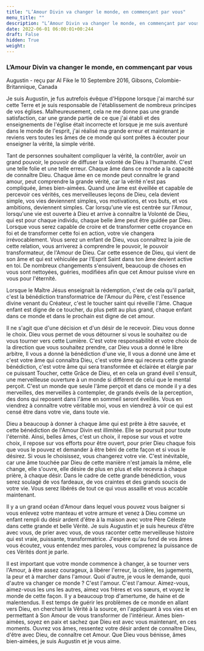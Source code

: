 ```yaml
---
title: "L’Amour Divin va changer le monde, en commençant par vous"
menu_title: ""
description: "L’Amour Divin va changer le monde, en commençant par vous"
date: 2022-06-01 06:00:01+00:244
draft: False
hidden: True
weight:
---
```

### L’Amour Divin va changer le monde, en commençant par vous

Augustin - reçu par Al Fike le 10 Septembre 2016, Gibsons, Colombie-Britannique, Canada

Je suis Augustin, je fus autrefois évêque d'Hippone lorsque j'ai marché sur cette Terre et je suis responsable de l'établissement de nombreux principes de vos églises. Malheureusement, cela ne me donne pas une grande satisfaction, car une grande partie de ce que j'ai établi et des enseignements de l'église était incorrecte et lorsque je me suis aventuré dans le monde de l'esprit, j'ai réalisé ma grande erreur et maintenant je reviens vers toutes les âmes de ce monde qui sont prêtes à écouter pour enseigner la vérité, la simple vérité.

Tant de personnes souhaitent compliquer la vérité, la contrôler, avoir un grand pouvoir, le pouvoir de diffuser la volonté de Dieu à l'humanité. C'est une telle folie et une telle erreur. Chaque âme dans ce monde a la capacité de connaître Dieu. Chaque âme en ce monde peut connaître le grand amour, peut comprendre la grande vérité, car la vérité n'est pas compliquée, âmes bien-aimées. Quand une âme est éveillée et capable de percevoir ces vérités, ces merveilleuses leçons de Dieu, cela devient simple, vos vies deviennent simples, vos motivations, et vos buts, et vos ambitions, deviennent simples. Car lorsqu'une vie est centrée sur l'Amour, lorsqu'une vie est ouverte à Dieu et arrive à connaître la Volonté de Dieu, qui est pour chaque individu, chaque belle âme peut être guidée par Dieu. Lorsque vous serez capable de croire et de transformer cette croyance en foi et de transformer cette foi en action, votre vie changera irrévocablement. Vous serez un enfant de Dieu, vous connaîtrez la joie de cette relation, vous arriverez à comprendre le pouvoir, le pouvoir transformateur, de l'Amour de Dieu. Car cette essence de Dieu, qui vient de son âme et qui est véhiculée par l'Esprit Saint dans ton âme devient active en toi. De nombreux changements s'ensuivent, beaucoup de choses en vous sont nettoyées, guéries, modifiées afin que cet Amour puisse vivre en vous pour l'éternité.

Lorsque le Maître Jésus enseignait la rédemption, c'est de cela qu'il parlait, c'est la bénédiction transformatrice de l'Amour du Père, c'est l'essence divine venant du Créateur, c'est le toucher saint qui réveille l'âme. Chaque enfant est digne de ce toucher, du plus petit au plus grand, chaque enfant dans ce monde et dans le prochain est digne de cet amour.

Il ne s'agit que d'une décision et d'un désir de le recevoir. Dieu vous donne le choix. Dieu vous permet de vous détourner si vous le souhaitez ou de vous tourner vers cette Lumière. C'est votre responsabilité et votre choix de la direction que vous souhaitez prendre, car Dieu vous a donné le libre arbitre, Il vous a donné la bénédiction d'une vie, Il vous a donné une âme et c'est votre âme qui connaîtra Dieu, c'est votre âme qui recevra cette grande bénédiction, c'est votre âme qui sera transformée et éclairée et élargie par ce puissant Toucher, cette Grâce de Dieu, et en cela un grand éveil s'ensuit, une merveilleuse ouverture à un monde si différent de celui que le mental perçoit. C'est un monde que seule l'âme perçoit et dans ce monde il y a des merveilles, des merveilles à contempler, de grands éveils de la perception, des dons qui reposent dans l'âme en sommeil seront éveillés. Vous en viendrez à connaître votre véritable moi, vous en viendrez à voir ce qui est censé être dans votre vie, dans toute vie.

Dieu a beaucoup à donner à chaque âme qui est prête à être sauvée, et cette bénédiction de l'Amour Divin est illimitée. Elle se poursuit pour toute l'éternité. Ainsi, belles âmes, c'est un choix, il repose sur vous et votre choix, il repose sur vos efforts pour être ouvert, pour prier Dieu chaque fois que vous le pouvez et demander à être béni de cette façon et si vous le désirez. Si vous le choisissez, vous changerez votre vie. C'est inévitable, car une âme touchée par Dieu de cette manière n'est jamais la même, elle change, elle s'ouvre, elle désire de plus en plus et elle recevra à chaque prière, à chaque désir. Dans le cadre de cette grande bénédiction, vous serez soulagé de vos fardeaux, de vos craintes et des grands soucis de votre vie. Vous serez libérés de tout ce qui vous assaille et vous accable maintenant.

Il y a un grand océan d'Amour dans lequel vous pouvez vous baigner si vous enlevez votre manteau et votre armure et venez à Dieu comme un enfant rempli du désir ardent d'être à la maison avec votre Père Céleste dans cette grande et belle Vérité. Je suis Augustin et je suis heureux d'être avec vous, de prier avec vous, de vous raconter cette merveilleuse histoire qui est vraie, puissante, transformatrice. J'espère qu'au fond de vos âmes vous écoutez, vous entendez mes paroles, vous comprenez la puissance de ces Vérités dont je parle.

Il est important que votre monde commence à changer, à se tourner vers l'Amour, à être assez courageux, à libérer l'erreur, la colère, les jugements, la peur et à marcher dans l'amour. Quoi d'autre, je vous le demande, quoi d'autre va changer ce monde ? C'est l'amour. C'est l'amour. Aimez-vous, aimez-vous les uns les autres, aimez vos frères et vos sœurs, et voyez le monde de cette façon. Il y a beaucoup trop d'amertume, de haine et de malentendus. Il est temps de guérir les problèmes de ce monde en allant vers Dieu, en cherchant la Vérité à la source, en l'appliquant à vos vies et en permettant à Son Amour de vous transformer de l'intérieur. Ames bien-aimées, soyez en paix et sachez que Dieu est avec vous maintenant, en ces moments. Ouvrez vos âmes, ressentez votre désir ardent de connaître Dieu, d'être avec Dieu, de connaître cet Amour. Que Dieu vous bénisse, âmes bien-aimées, je suis Augustin et je vous aime.



